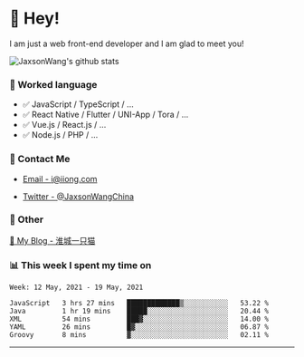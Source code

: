 # 👋 Hey!

I am just a web front-end developer and I am glad to meet you!

![JaxsonWang's github stats](https://github-readme-stats.vercel.app/api?username=JaxsonWang&&show_icons=true&&title_color=1abc9c&&icon_color=1abc9c)


### 📝 Worked language

- ✅ JavaScript / TypeScript / ...
- ✅ React Native / Flutter / UNI-App / Tora / ...
- ✅ Vue.js / React.js / ...
- ✅ Node.js / PHP / ...

### 📮 Contact Me

- [Email - i@iiong.com](mailto:i@iiong.com)

- [Twitter - @JaxsonWangChina](https://twitter.com/JaxsonWangChina)

### 🤪 Other

[📌 My Blog - 淮城一只猫](https://iiong.com)

### 📊 This week I spent my time on

<!--START_SECTION:waka-->
```text
Week: 12 May, 2021 - 19 May, 2021

JavaScript   3 hrs 27 mins   █████████████▒░░░░░░░░░░░   53.22 % 
Java         1 hr 19 mins    █████░░░░░░░░░░░░░░░░░░░░   20.44 % 
XML          54 mins         ███▓░░░░░░░░░░░░░░░░░░░░░   14.00 % 
YAML         26 mins         █▓░░░░░░░░░░░░░░░░░░░░░░░   06.87 % 
Groovy       8 mins          ▓░░░░░░░░░░░░░░░░░░░░░░░░   02.11 % 
```
<!--END_SECTION:waka-->

---
